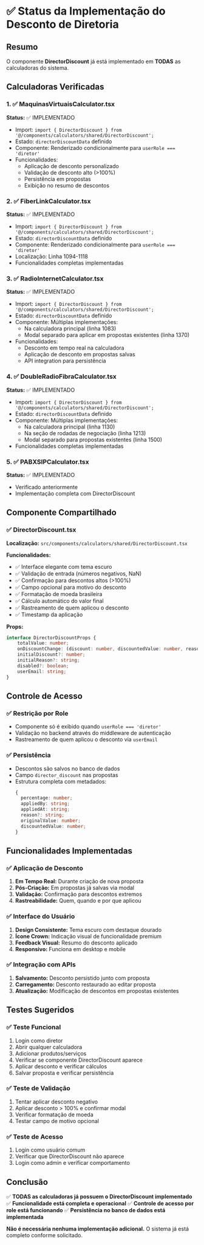 # ✅ Status da Implementação do Desconto de Diretoria

## Resumo
O componente **DirectorDiscount** já está implementado em **TODAS** as calculadoras do sistema.

## Calculadoras Verificadas

### 1. ✅ MaquinasVirtuaisCalculator.tsx
**Status:** ✅ IMPLEMENTADO
- Import: `import { DirectorDiscount } from '@/components/calculators/shared/DirectorDiscount';`
- Estado: `directorDiscountData` definido
- Componente: Renderizado condicionalmente para `userRole === 'diretor'`
- Funcionalidades:
  - Aplicação de desconto personalizado
  - Validação de desconto alto (>100%)
  - Persistência em propostas
  - Exibição no resumo de descontos

### 2. ✅ FiberLinkCalculator.tsx
**Status:** ✅ IMPLEMENTADO
- Import: `import { DirectorDiscount } from '@/components/calculators/shared/DirectorDiscount';`
- Estado: `directorDiscountData` definido
- Componente: Renderizado condicionalmente para `userRole === 'diretor'`
- Localização: Linha 1094-1118
- Funcionalidades completas implementadas

### 3. ✅ RadioInternetCalculator.tsx
**Status:** ✅ IMPLEMENTADO
- Import: `import { DirectorDiscount } from '@/components/calculators/shared/DirectorDiscount';`
- Estado: `directorDiscountData` definido
- Componente: Múltiplas implementações:
  - Na calculadora principal (linha 1083)
  - Modal separado para aplicar em propostas existentes (linha 1370)
- Funcionalidades:
  - Desconto em tempo real na calculadora
  - Aplicação de desconto em propostas salvas
  - API integration para persistência

### 4. ✅ DoubleRadioFibraCalculator.tsx
**Status:** ✅ IMPLEMENTADO
- Import: `import { DirectorDiscount } from '@/components/calculators/shared/DirectorDiscount';`
- Estado: `directorDiscountData` definido
- Componente: Múltiplas implementações:
  - Na calculadora principal (linha 1130)
  - Na seção de rodadas de negociação (linha 1213)
  - Modal separado para propostas existentes (linha 1500)
- Funcionalidades completas implementadas

### 5. ✅ PABXSIPCalculator.tsx
**Status:** ✅ IMPLEMENTADO
- Verificado anteriormente
- Implementação completa com DirectorDiscount

## Componente Compartilhado

### ✅ DirectorDiscount.tsx
**Localização:** `src/components/calculators/shared/DirectorDiscount.tsx`

**Funcionalidades:**
- ✅ Interface elegante com tema escuro
- ✅ Validação de entrada (números negativos, NaN)
- ✅ Confirmação para descontos altos (>100%)
- ✅ Campo opcional para motivo do desconto
- ✅ Formatação de moeda brasileira
- ✅ Cálculo automático do valor final
- ✅ Rastreamento de quem aplicou o desconto
- ✅ Timestamp da aplicação

**Props:**
```typescript
interface DirectorDiscountProps {
    totalValue: number;
    onDiscountChange: (discount: number, discountedValue: number, reason: string) => void;
    initialDiscount?: number;
    initialReason?: string;
    disabled?: boolean;
    userEmail: string;
}
```

## Controle de Acesso

### ✅ Restrição por Role
- Componente só é exibido quando `userRole === 'diretor'`
- Validação no backend através do middleware de autenticação
- Rastreamento de quem aplicou o desconto via `userEmail`

### ✅ Persistência
- Descontos são salvos no banco de dados
- Campo `director_discount` nas propostas
- Estrutura completa com metadados:
  ```typescript
  {
    percentage: number;
    appliedBy: string;
    appliedAt: string;
    reason?: string;
    originalValue: number;
    discountedValue: number;
  }
  ```

## Funcionalidades Implementadas

### ✅ Aplicação de Desconto
1. **Em Tempo Real:** Durante criação de nova proposta
2. **Pós-Criação:** Em propostas já salvas via modal
3. **Validação:** Confirmação para descontos extremos
4. **Rastreabilidade:** Quem, quando e por que aplicou

### ✅ Interface do Usuário
1. **Design Consistente:** Tema escuro com destaque dourado
2. **Ícone Crown:** Indicação visual de funcionalidade premium
3. **Feedback Visual:** Resumo do desconto aplicado
4. **Responsivo:** Funciona em desktop e mobile

### ✅ Integração com APIs
1. **Salvamento:** Desconto persistido junto com proposta
2. **Carregamento:** Desconto restaurado ao editar proposta
3. **Atualização:** Modificação de descontos em propostas existentes

## Testes Sugeridos

### ✅ Teste Funcional
1. Login como diretor
2. Abrir qualquer calculadora
3. Adicionar produtos/serviços
4. Verificar se componente DirectorDiscount aparece
5. Aplicar desconto e verificar cálculos
6. Salvar proposta e verificar persistência

### ✅ Teste de Validação
1. Tentar aplicar desconto negativo
2. Aplicar desconto > 100% e confirmar modal
3. Verificar formatação de moeda
4. Testar campo de motivo opcional

### ✅ Teste de Acesso
1. Login como usuário comum
2. Verificar que DirectorDiscount não aparece
3. Login como admin e verificar comportamento

## Conclusão

✅ **TODAS as calculadoras já possuem o DirectorDiscount implementado**
✅ **Funcionalidade está completa e operacional**
✅ **Controle de acesso por role está funcionando**
✅ **Persistência no banco de dados está implementada**

**Não é necessária nenhuma implementação adicional.** O sistema já está completo conforme solicitado.